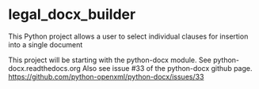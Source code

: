 # legal_docx_builder
This Python project allows a user to select individual clauses for insertion into a single document

This project will be starting with the python-docx module.
See python-docx.readthedocs.org
Also see issue #33 of the python-docx github page. https://github.com/python-openxml/python-docx/issues/33

